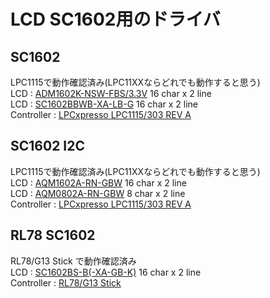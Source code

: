 # LCD SC1602用のドライバ  

## SC1602
LPC1115で動作確認済み(LPC11XXならどれでも動作すると思う)  
LCD : [ADM1602K-NSW-FBS/3.3V](https://www.sparkfun.com/products/9052) 16 char x 2 line  
LCD : [SC1602BBWB-XA-LB-G](http://akizukidenshi.com/catalog/g/gP-04794/) 16 char x 2 line  
Controller : [LPCxpresso LPC1115/303 REV A](http://akizukidenshi.com/catalog/g/gM-06454/)  
 
## SC1602 I2C
LPC1115で動作確認済み(LPC11XXならどれでも動作すると思う)  
LCD : [AQM1602A-RN-GBW](http://akizukidenshi.com/catalog/g/gK-08896/) 16 char x 2 line  
LCD : [AQM0802A-RN-GBW](http://akizukidenshi.com/catalog/g/gM-09109/) 8 char x 2 line  
Controller : [LPCxpresso LPC1115/303 REV A](http://akizukidenshi.com/catalog/g/gM-06454/)


## RL78 SC1602
RL78/G13 Stick で動作確認済み  
LCD : [SC1602BS-B(-XA-GB-K)](http://akizukidenshi.com/catalog/g/gP-00040/) 16 char x 2 line  
Controller : [RL78/G13 Stick](http://www.marutsu.co.jp/pc/i/251516/)